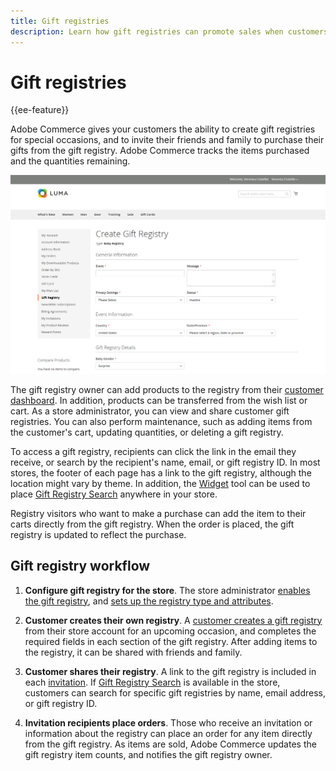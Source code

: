 ```yaml
---
title: Gift registries
description: Learn how gift registries can promote sales when customers can invite their friends and family to purchase their selected products as gifts.
---
```

# Gift registries

{{ee-feature}}

Adobe Commerce gives your customers the ability to create gift registries for special occasions, and to invite their friends and family to purchase their gifts from the gift registry. Adobe Commerce tracks the items purchased and the quantities remaining.

![Example storefront - baby gift registry](./assets/storefront-gift-registry-create-baby-info.png)<!-- zoom -->

The gift registry owner can add products to the registry from their [customer dashboard](gift-registry-storefront.md#gift-registry-information). In addition, products can be transferred from the wish list or cart. As a store administrator, you can view and share customer gift registries. You can also perform maintenance, such as adding items from the customer's cart, updating quantities, or deleting a gift registry.

To access a gift registry, recipients can click the link in the email they receive, or search by the recipient's name, email, or gift registry ID. In most stores, the footer of each page has a link to the gift registry, although the location might vary by theme. In addition, the [Widget](../content-design/widgets.md) tool can be used to place [Gift Registry Search](gift-registry-search.md) anywhere in your store.

Registry visitors who want to make a purchase can add the item to their carts directly from the gift registry. When the order is placed, the gift registry is updated to reflect the purchase.

## Gift registry workflow

1. **Configure gift registry for the store**. The store administrator [enables the gift registry](gift-registry-configure.md), and [sets up the registry type and attributes](gift-registry-create.md).

1. **Customer creates their own registry**. A [customer creates a gift registry](gift-registry-storefront.md#create-a-new-gift-registry) from their store account for an upcoming occasion, and completes the required fields in each section of the gift registry. After adding items to the registry, it can be shared with friends and family.

1. **Customer shares their registry**. A link to the gift registry is included in each [invitation](gift-registry-storefront.md#share-a-gift-registry). If [Gift Registry Search](gift-registry-search.md) is available in the store, customers can search for specific gift registries by name, email address, or gift registry ID.

1. **Invitation recipients place orders**. Those who receive an invitation or information about the registry can place an order for any item directly from the gift registry. As items are sold, Adobe Commerce updates the gift registry item counts, and notifies the gift registry owner.
